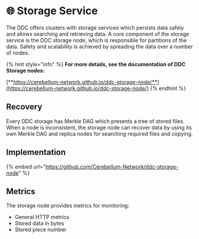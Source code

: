 # 🌐 Storage Service

The DDC offers clusters with storage services which persists data safely and allows searching and retrieving data.
A core component of the storage service is the DDC storage node, which is responsible for partitions of the data. Safety and scalability is achieved by spreading the data over a number of nodes.

{% hint style="info" %}
**For more details, see the documentation of DDC Storage nodes:**

[**https://cerebellum-network.github.io/ddc-storage-node/**](https://cerebellum-network.github.io/ddc-storage-node/)
{% endhint %}

## Recovery

Every  DDC storage has Merkle DAG which presents a tree of stored files. When a node is inconsistent, the storage node can recover data by using its own Merkle DAG and replica nodes for searching required files and copying.

## Implementation

{% embed url="https://github.com/Cerebellum-Network/ddc-storage-node" %}

## Metrics

The storage node provides metrics for monitoring:

* General HTTP metrics
* Stored data in bytes
* Stored piece number
